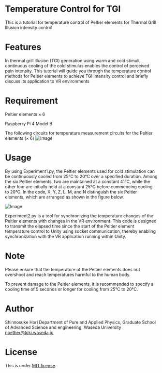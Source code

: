 # Temperature Control for TGI
This is a tutorial for temperature control of Peltier elements for Thermal Grill Illusion intensity control

# Features
In thermal grill illusion (TGI) generation using warm and cold stimuli, continuous cooling of the cold stimulus enables the control of perceived pain intensity. 
This tutorial will guide you through the temperature control methods for Peltier elements to achieve TGI intensity control and briefly discuss its application to VR environments 

 
# Requirement
Peltier elements × 6

Raspberry Pi 4 Model B

The following circuits for temperature measurement circuits for the Peltier elements (× 6)
![Image](https://github.com/user-attachments/assets/0e84643c-10f6-4672-8f42-789a341d92fb)

# Usage
By using Experiment1.py, the Peltier elements used for cold stimulation can be continuously cooled from 25°C to 20°C over a specified duration. Among the six Peltier elements,
two are maintained at a constant 41°C, while the other four are initially held at a constant 25°C before commencing cooling to 20°C. 
In the code, X, Y, Z, L, M, and N distinguish the six Peltier elements, which are arranged as shown in the figure below.


![Image](https://github.com/user-attachments/assets/c079b54a-216a-45f1-9938-fc2c201fed83)

Experiment2.py is a tool for synchronizing the temperature changes of the Peltier elements with changes in the VR environment. 
This code is designed to transmit the elapsed time since the start of the Peltier element temperature control to Unity using socket communication, 
thereby enabling synchronization with the VR application running within Unity.

# Note
Please ensure that the temperature of the Peltier elements does not overshoot and reach temperatures harmful to the human body.

To prevent damage to the Peltier elements, it is recommended to specify a cooling time of 5 seconds or longer for cooling from 25°C to 20°C.
 
# Author
 Shinnosuke Hori
 Department of Pure and Applied Physics, Graduate School of Advanced Science and engineering, Waseda University
 noether@toki.waseda.jp
 
# License
 
This is under [MIT license](https://en.wikipedia.org/wiki/MIT_License).


